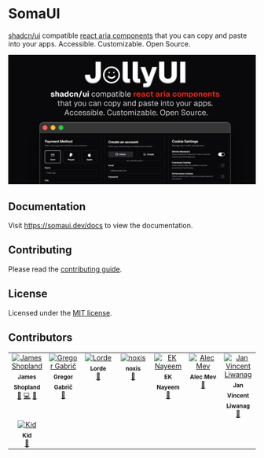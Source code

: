 # SomaUI

[shadcn/ui](https://ui.shadcn.com/) compatible [react aria components](https://react-spectrum.adobe.com/react-aria/index.html) that you can copy and paste into your apps. Accessible. Customizable. Open Source.

![hero](public/og.jpg)

## Documentation

Visit https://somaui.dev/docs to view the documentation.

## Contributing

Please read the [contributing guide](/CONTRIBUTING.md).

## License

Licensed under the [MIT license](https://github.com/shadcn/ui/blob/main/LICENSE.md).

## Contributors

<!-- ALL-CONTRIBUTORS-LIST:START - Do not remove or modify this section -->
<!-- prettier-ignore-start -->
<!-- markdownlint-disable -->
<table>
  <tbody>
    <tr>
      <td align="center" valign="top" width="14.28%"><a href="http://jamesshopland.com"><img src="https://avatars.githubusercontent.com/u/5064896?v=4?s=100" width="100px;" alt="James Shopland"/><br /><sub><b>James Shopland</b></sub></a><br /><a href="#doc-simonweniger" title="Documentation">📖</a> <a href="#code-simonweniger" title="Code">💻</a> <a href="#design-simonweniger" title="Design">🎨</a></td>
      <td align="center" valign="top" width="14.28%"><a href="https://github.com/GregorGabric"><img src="https://avatars.githubusercontent.com/u/83283727?v=4?s=100" width="100px;" alt="Gregor Gabrič"/><br /><sub><b>Gregor Gabrič</b></sub></a><br /><a href="#doc-GregorGabric" title="Documentation">📖</a></td>
      <td align="center" valign="top" width="14.28%"><a href="https://github.com/Lorde4Avalon"><img src="https://avatars.githubusercontent.com/u/74342663?v=4?s=100" width="100px;" alt="Lorde"/><br /><sub><b>Lorde</b></sub></a><br /><a href="#doc-Lorde4Avalon" title="Documentation">📖</a></td>
      <td align="center" valign="top" width="14.28%"><a href="https://github.com/nxsdev"><img src="https://avatars.githubusercontent.com/u/81478127?v=4?s=100" width="100px;" alt="noxis"/><br /><sub><b>noxis</b></sub></a><br /><a href="#design-nxsdev" title="Design">🎨</a></td>
      <td align="center" valign="top" width="14.28%"><a href="https://github.com/saeidex"><img src="https://avatars.githubusercontent.com/u/112776380?v=4?s=100" width="100px;" alt="EK Nayeem"/><br /><sub><b>EK Nayeem</b></sub></a><br /><a href="#doc-saeidex" title="Documentation">📖</a></td>
      <td align="center" valign="top" width="14.28%"><a href="https://github.com/alecmev"><img src="https://avatars.githubusercontent.com/u/2584727?v=4?s=100" width="100px;" alt="Alec Mev"/><br /><sub><b>Alec Mev</b></sub></a><br /><a href="#design-alecmev" title="Design">🎨</a></td>
      <td align="center" valign="top" width="14.28%"><a href="https://github.com/jvliwanag"><img src="https://avatars.githubusercontent.com/u/211068?v=4?s=100" width="100px;" alt="Jan Vincent Liwanag"/><br /><sub><b>Jan Vincent Liwanag</b></sub></a><br /><a href="#doc-jvliwanag" title="Documentation">📖</a></td>
    </tr>
    <tr>
      <td align="center" valign="top" width="14.28%"><a href="https://xuann.wang"><img src="https://avatars.githubusercontent.com/u/44045911?v=4?s=100" width="100px;" alt="Kid"/><br /><sub><b>Kid</b></sub></a><br /><a href="#doc-kidonng" title="Documentation">📖</a></td>
    </tr>
  </tbody>
</table>

<!-- markdownlint-restore -->
<!-- prettier-ignore-end -->

<!-- ALL-CONTRIBUTORS-LIST:END -->
